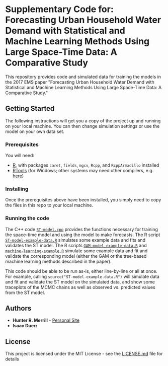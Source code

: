 # Supplementary Code for: Forecasting Urban Household Water Demand with Statistical and Machine Learning Methods Using Large Space-Time Data: A Comparative Study

This repository provides code and simulated data for training the models in the 2017 EMS paper "Forecasting Urban Household Water Demand with Statistical and Machine Learning Methods Using Large Space-Time Data: A Comparative Study." 

## Getting Started

The following instructions will get you a copy of the project up and running on your local machine. You can then change simulation settings or use the model on your own data set.

### Prerequisites

You will need:
* [R](https://cran.r-project.org/), with packages `caret`, `fields`, `mgcv`, `Rcpp`, and `RcppArmadillo` installed
* [RTools](https://cran.r-project.org/bin/windows/Rtools/) (for Windows; other systems may need other compilers, e.g. [here](http://thecoatlessprofessor.com/programming/r-compiler-tools-for-rcpp-on-os-x/))

### Installing

Once the prerequisites above have been installed, you simply need to copy the files in this repo to your local machine.

### Running the code

The C++ code [`ST-model.cpp`](https://github.com/hrmerrill/EMS-2017-supp-code/blob/master/ST-model.cpp) provides the functions necessary for training the space-time model and using the model to make forecasts. The R script [`ST-model-example-data.R`](https://github.com/hrmerrill/EMS-2017-supp-code/blob/master/ST-model-example-data.R) simulates some example data and fits and validates the ST model. The R scripts [`GAM-model-example-data.R`](https://github.com/hrmerrill/EMS-2017-supp-code/blob/master/GAM-model-example-data.R) and [`machine-learning-example.R`](https://github.com/hrmerrill/EMS-2017-supp-code/blob/master/machine-learning-example.R) simulate some example data and fit and validate the corresponding model (either the GAM or the tree-based machine learning methods described in the paper).

This code should be able to be run as-is, either line-by-line or all at once. For example, calling `source("ST-model-example-data.R")` will simulate data and fit and validate the ST model on the simulated data, and show some traceplots of the MCMC chains as well as observed vs. predicted values from the ST model.

## Authors

* **Hunter R. Merrill** - [Personal Site](https://sites.google.com/site/hreidmerrill)
* **Isaac Duerr**

## License

This project is licensed under the MIT License - see the [LICENSE.md](LICENSE.md) file for details

